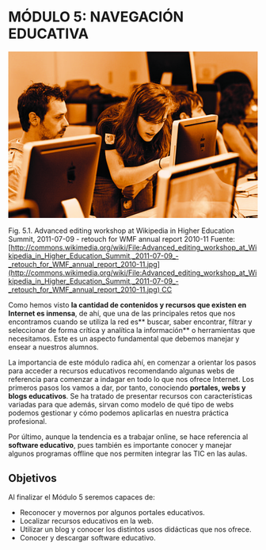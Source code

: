 
# MÓDULO 5: NAVEGACIÓN EDUCATIVA


![](img/instituto.jpg)

Fig. 5.1. Advanced editing workshop at Wikipedia in Higher Education Summit, 2011-07-09 - retouch for WMF annual report 2010-11 Fuente: [http://commons.wikimedia.org/wiki/File:Advanced_editing_workshop_at_Wikipedia_in_Higher_Education_Summit,_2011-07-09_-_retouch_for_WMF_annual_report_2010-11.jpg](http://commons.wikimedia.org/wiki/File:Advanced_editing_workshop_at_Wikipedia_in_Higher_Education_Summit,_2011-07-09_-_retouch_for_WMF_annual_report_2010-11.jpg) CC

Como hemos visto **la cantidad de contenidos y recursos que existen en Internet es inmensa**, de ahí, que una de las principales retos que nos encontramos cuando se utiliza la red es** buscar, saber encontrar, filtrar y seleccionar de forma crítica y analítica la información** o herramientas que necesitamos. Este es un aspecto fundamental que debemos manejar y ensear a nuestros alumnos.

La importancia de este módulo radica ahí, en comenzar a orientar los pasos para acceder a recursos educativos recomendando algunas webs de referencia para comenzar a indagar en todo lo que nos ofrece Internet. Los primeros pasos los vamos a dar, por tanto, conociendo **portales, webs y blogs educativos**. Se ha tratado de presentar recursos con características variadas para que además, sirvan como modelo de qué tipo de webs podemos gestionar y cómo podemos aplicarlas en nuestra práctica profesional.

Por último, aunque la tendencia es a trabajar online, se hace referencia al **software educativo**, pues también es importante conocer y manejar algunos programas offline que nos permiten integrar las TIC en las aulas.

## Objetivos

Al finalizar el Módulo 5 seremos capaces de:

- Reconocer y movernos por algunos portales educativos.
- Localizar recursos educativos en la web.
- Utilizar un blog y conocer los distintos usos didácticas que nos ofrece.
- Conocer y descargar software educativo.

